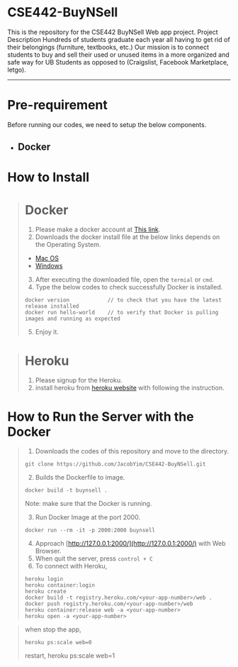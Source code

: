 # CSE442-BuyNSell
This is the repository for the CSE442 BuyNSell Web app project.
Project Description 
Hundreds of students graduate each year all having to get rid of their belongings (furniture, textbooks, etc.) Our mission is to connect students to buy and sell their used or unused items in a more organized and safe way for UB Students as opposed to (Craigslist, Facebook Marketplace, letgo).  

---
# Pre-requirement #

Before running our codes, we need to setup the below components.

- ## Docker ##

# How to Install #

> # Docker #   
> 1. Please make a docker account at [This link](https://hub.docker.com/signup).
> 2. Downloads the docker install file at the below links depends on the Operating System.  
> 
> * [Mac OS](https://hub.docker.com/editions/community/docker-ce-desktop-mac) 
> * [Windows](https://hub.docker.com/editions/community/docker-ce-desktop-windows) 
>  
> 3. After executing the downloaded file, open the `termial` or `cmd`.
> 4. Type the below codes to check successfully Docker is installed.
> ```
> docker version            // to check that you have the latest release installed
> docker run hello-world    // to verify that Docker is pulling images and running as expected
>```  
> 5. Enjoy it.

> # Heroku #
> 1. Please signup for the Heroku.
> 2. install heroku from [heroku website](https://devcenter.heroku.com/articles/heroku-cli#download-and-install) with following the instruction. 

# How to Run the Server with the Docker #

> 1. Downloads the codes of this repository and move to the directory.  
> ```
> git clone https://github.com/JacobYim/CSE442-BuyNSell.git
> ```
> 2. Builds the Dockerfile to image.
> ```
> docker build -t buynsell .
> ```
> Note: make sure that the Docker is running.
>
> 3. Run Docker Image at the port 2000.
> ```
> docker run --rm -it -p 2000:2000 buynsell
> ```
> 4. Approach [http://127.0.0.1:2000/](http://127.0.0.1:2000/) with Web Browser.
> 5. When quit the server, press `control + C`
> 6. To connect with Heroku,
> ```
> heroku login
> heroku container:login
> heroku create
> docker build -t registry.heroku.com/<your-app-number>/web .
> docker push registry.heroku.com/<your-app-number>/web
> heroku container:release web -a <your-app-number>
> heroku open -a <your-app-number>
> ```  

> when stop the app,
> ```
> heroku ps:scale web=0
> ```
> restart,
> heroku ps:scale web=1